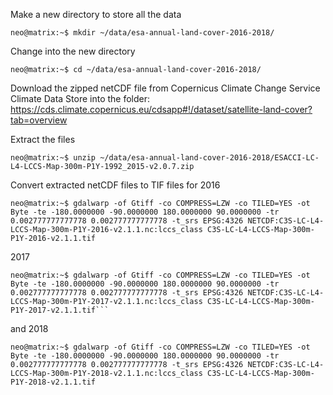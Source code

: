 Make a new directory to store all the data

```console
neo@matrix:~$ mkdir ~/data/esa-annual-land-cover-2016-2018/
```
Change into the new directory

```console
neo@matrix:~$ cd ~/data/esa-annual-land-cover-2016-2018/
```

Download the zipped netCDF file from Copernicus Climate Change Service Climate Data Store into the folder: https://cds.climate.copernicus.eu/cdsapp#!/dataset/satellite-land-cover?tab=overview

Extract the files

```console
neo@matrix:~$ unzip ~/data/esa-annual-land-cover-2016-2018/ESACCI-LC-L4-LCCS-Map-300m-P1Y-1992_2015-v2.0.7.zip
```

Convert extracted netCDF files to TIF files for 2016

```console
neo@matrix:~$ gdalwarp -of Gtiff -co COMPRESS=LZW -co TILED=YES -ot Byte -te -180.0000000 -90.0000000 180.0000000 90.0000000 -tr 0.002777777777778 0.002777777777778 -t_srs EPSG:4326 NETCDF:C3S-LC-L4-LCCS-Map-300m-P1Y-2016-v2.1.1.nc:lccs_class C3S-LC-L4-LCCS-Map-300m-P1Y-2016-v2.1.1.tif
```

2017

```console
neo@matrix:~$ gdalwarp -of Gtiff -co COMPRESS=LZW -co TILED=YES -ot Byte -te -180.0000000 -90.0000000 180.0000000 90.0000000 -tr 0.002777777777778 0.002777777777778 -t_srs EPSG:4326 NETCDF:C3S-LC-L4-LCCS-Map-300m-P1Y-2017-v2.1.1.nc:lccs_class C3S-LC-L4-LCCS-Map-300m-P1Y-2017-v2.1.1.tif```
```

and 2018

```console
neo@matrix:~$ gdalwarp -of Gtiff -co COMPRESS=LZW -co TILED=YES -ot Byte -te -180.0000000 -90.0000000 180.0000000 90.0000000 -tr 0.002777777777778 0.002777777777778 -t_srs EPSG:4326 NETCDF:C3S-LC-L4-LCCS-Map-300m-P1Y-2018-v2.1.1.nc:lccs_class C3S-LC-L4-LCCS-Map-300m-P1Y-2018-v2.1.1.tif

```
